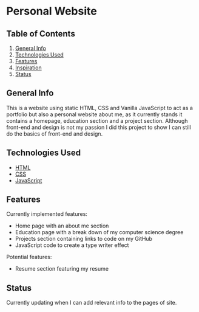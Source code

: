 # Personal Website
## Table of Contents
1. [General Info](#general-info)
2. [Technologies Used](#technologies-used)
3. [Features](#features)
4. [Inspiration](#inspiration)
5. [Status](#status)
## General Info
This is a website using static HTML, CSS and Vanilla JavaScript to act as a portfolio but also a personal website about me, as it
currently stands it contains a homepage, education section and a project section. Although front-end and design is not my passion
I did this project to show I can still do the basics of front-end and design.
## Technologies Used
* [HTML](https://en.wikipedia.org/wiki/HTML)
* [CSS](https://en.wikipedia.org/wiki/Cascading_Style_Sheets)
* [JavaScript](https://en.wikipedia.org/wiki/JavaScript)
## Features
Currently implemented features:
* Home page with an about me section
* Education page with a break down of my computer science degree
* Projects section containing links to code on my GitHub
* JavaScript code to create a type writer effect
   
Potential features:
* Resume section featuring my resume
## Status
Currently updating when I can add relevant info to the pages of site.
